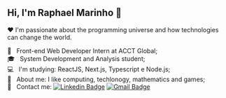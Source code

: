 ## Hi, I'm Raphael Marinho 👋

:heart:  I'm passionate about the programming universe and how technologies can change the world.

 :briefcase: &nbsp; Front-end Web Developer Intern at ACCT Global;
 <br/> :mortar_board: &nbsp; System Development and Analysis student;
 <br/> :computer: &nbsp; I'm studying: ReactJS, Next.js, Typescript e Node.js;
 <br/> 💬  &nbsp; About me: I like computing, techlonogy, mathematics and games;
 <br/> :email: &nbsp; Contact me: [![Linkedin Badge](https://img.shields.io/badge/-LinkedIn-blue?style=flat-square&logo=Linkedin&logoColor=white&link=https://www.linkedin.com/in/raphael-marinho-a2b6bb17a/)](https://www.linkedin.com/in/raphael-marinho-a2b6bb17a/) 
[![Gmail Badge](https://img.shields.io/badge/-Email-c14438?style=flat-square&logo=Gmail&logoColor=white&link=mailto:contatoraphamarinho@gmail.com)](mailto:contatoraphamarinho@gmail.com)
